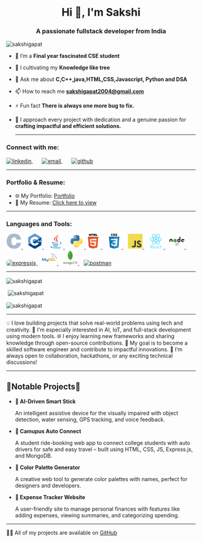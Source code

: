 <h1 align="center">Hi 👋, I'm Sakshi</h1>
<h3 align="center">A passionate fullstack developer from India</h3>

<p align="left"> <img src="https://komarev.com/ghpvc/?username=sakshigapat&label=Profile%20views&color=0e75b6&style=flat" alt="sakshigapat" /> </p>

- 🔭 I’m a **Final year fascinated CSE student**

- 🌱 I cultivating my **Knowledge like tree**

- 💬 Ask me about **C,C++,java,HTML,CSS,Javascript, Python and DSA**

- 📫 How to reach me **sakshigapat2004@gmail.com**

- ⚡ Fun fact **There is always one more bug to fix.**

- 🚀 I approach every project with dedication and a genuine passion for **crafting impactful and efficient solutions.**
  <hr>

<h3 align="left">Connect with me:</h3>
<p align="left">
  <a href="https://www.linkedin.com/in/sakshi-gapat-bba67627a/" target="blank">
    <img align="center" src="https://cdn.jsdelivr.net/gh/devicons/devicon/icons/linkedin/linkedin-original.svg" alt="linkedin" height="30" width="30" />
  </a> &nbsp;&nbsp;
  &nbsp;&nbsp;
  <a href="mailto:sakshigapat2004@gmail.com" target="blank">
    <img align="center" src="https://cdn-icons-png.flaticon.com/512/732/732200.png" alt="email" height="30" width="30" />
  </a>&nbsp;&nbsp;
  &nbsp;&nbsp;
  <a href="https://github.com/SakshiGapat" target="blank">
  <img align="center" src="https://cdn-icons-png.flaticon.com/512/25/25231.png" alt="github" height="30" width="30" />
</a>
</p>
<p align="left">
</p><hr>
<h3 align="left">Portfolio & Resume:</h3>

- 🌐 My Portfolio: [Portfolio](https://sakshigapat.github.io/Portfolio/)
- 📄 My Resume: [Click here to view](https://drive.google.com/file/d/1hdT9eAiQ31nNM2hCGhku6zuOSLoWJvHQ/view?usp=drivesdk)
<hr>

<h3 align="left">Languages and Tools:</h3>
<p align="left"> 
  <a href="https://www.cprogramming.com/" target="_blank" rel="noreferrer">
    <img src="https://raw.githubusercontent.com/devicons/devicon/master/icons/c/c-original.svg" alt="c" width="40" height="40"/> 
  </a> &nbsp;&nbsp;
  <a href="https://www.w3schools.com/cpp/" target="_blank" rel="noreferrer">
    <img src="https://raw.githubusercontent.com/devicons/devicon/master/icons/cplusplus/cplusplus-original.svg" alt="cplusplus" width="40" height="40"/> 
  </a> &nbsp;&nbsp;
  <a href="https://www.java.com" target="_blank" rel="noreferrer"> 
    <img src="https://raw.githubusercontent.com/devicons/devicon/master/icons/java/java-original.svg" alt="java" width="40" height="40"/> 
  </a> &nbsp;&nbsp;
  <a href="https://www.python.org" target="_blank" rel="noreferrer"> 
    <img src="https://raw.githubusercontent.com/devicons/devicon/master/icons/python/python-original.svg" alt="python" width="40" height="40"/> 
  </a> 
  <a href="https://www.w3.org/html/" target="_blank" rel="noreferrer"> 
    <img src="https://raw.githubusercontent.com/devicons/devicon/master/icons/html5/html5-original-wordmark.svg" alt="html5" width="40" height="40"/> 
  </a> &nbsp;&nbsp;
  <a href="https://www.w3schools.com/css/" target="_blank" rel="noreferrer"> 
    <img src="https://raw.githubusercontent.com/devicons/devicon/master/icons/css3/css3-original-wordmark.svg" alt="css3" width="40" height="40"/> 
  </a> &nbsp;&nbsp;
  <a href="https://developer.mozilla.org/en-US/docs/Web/JavaScript" target="_blank" rel="noreferrer"> 
    <img src="https://raw.githubusercontent.com/devicons/devicon/master/icons/javascript/javascript-original.svg" alt="javascript" width="40" height="40"/> 
  </a> &nbsp;&nbsp;
  <a href="https://reactjs.org/" target="_blank" rel="noreferrer"> 
    <img src="https://raw.githubusercontent.com/devicons/devicon/master/icons/react/react-original-wordmark.svg" alt="react" width="40" height="40"/> 
  </a> &nbsp;&nbsp;
  <a href="https://nodejs.org/" target="_blank" rel="noreferrer"> 
    <img src="https://raw.githubusercontent.com/devicons/devicon/master/icons/nodejs/nodejs-original-wordmark.svg" alt="nodejs" width="40" height="40"/> 
  </a> &nbsp;&nbsp;
  <a href="https://expressjs.com" target="_blank" rel="noreferrer"> 
  <img src="https://upload.wikimedia.org/wikipedia/commons/6/64/Expressjs.png" 
       alt="expressjs" width="50" height="50" 
       style="border-radius: 6px;"/> 
</a> &nbsp;&nbsp;
  <a href="https://www.mysql.com/" target="_blank" rel="noreferrer"> 
    <img src="https://raw.githubusercontent.com/devicons/devicon/master/icons/mysql/mysql-original-wordmark.svg" alt="mysql" width="40" height="40"/> 
  </a> &nbsp;&nbsp;
  <a href="https://www.mongodb.com/" target="_blank" rel="noreferrer"> 
    <img src="https://raw.githubusercontent.com/devicons/devicon/master/icons/mongodb/mongodb-original-wordmark.svg" alt="mongodb" width="40" height="40"/> 
  </a> &nbsp;&nbsp;
  <a href="https://www.postman.com/" target="_blank" rel="noreferrer">
  <img src="https://www.vectorlogo.zone/logos/getpostman/getpostman-icon.svg" alt="postman" width="50" height="50"/>
</a>


</p>


<hr>
<p><img align="center" src="https://github-readme-stats.vercel.app/api/top-langs?username=sakshigapat&show_icons=true&locale=en&layout=compact" alt="sakshigapat" /></p>

<p>&nbsp;<img align="center" src="https://github-readme-stats.vercel.app/api?username=sakshigapat&show_icons=true&locale=en" alt="sakshigapat" /></p>

<p><img align="center" src="https://github-readme-streak-stats.herokuapp.com/?user=sakshigapat&" alt="sakshigapat" /></p>

<hr>
💡 I love building projects that solve real-world problems using tech and creativity.
🧠 I'm especially interested in AI, IoT, and full-stack development using modern tools.
🌐 I enjoy learning new frameworks and sharing knowledge through open-source contributions.
🎯 My goal is to become a skilled software engineer and contribute to impactful innovations.
💬 I’m always open to collaboration, hackathons, or any exciting technical discussions!
<hr>
<h2>🌟Notable Projects🌟</h2>
<ul>
<li><p><b>🤖 AI-Driven Smart Stick</b></p>
<p>An intelligent assistive device for the visually impaired with object detection, water sensing, GPS tracking, and voice feedback.</p>
</li>
<li><p><b>🚗 Camupus Auto Connect</b></p>
<p>A student ride-booking web app to connect college students with auto drivers for safe and easy travel – built using HTML, CSS, JS, Express.js, and MongoDB.</p>

<li><p><b>🎨 Color Palette Generator</b></p>
A creative web tool to generate color palettes with names, perfect for designers and developers.</p>

<li><p><b>💸 Expense Tracker Website</b></p>
A user-friendly site to manage personal finances with features like adding expenses, viewing summaries, and categorizing spending.</p>
</ul>
<hr>
<p>👨‍💻 All of my projects are available on <a href="https://github.com/SakshiGapat" target="_blank">GitHub</a></p>


